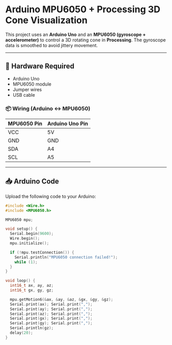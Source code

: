 # Arduino MPU6050 + Processing 3D Cone Visualization

This project uses an **Arduino Uno** and an **MPU6050 (gyroscope + accelerometer)** to control a 3D rotating cone in **Processing**. The gyroscope data is smoothed to avoid jittery movement.

---

## 🔌 Hardware Required

- Arduino Uno
- MPU6050 module
- Jumper wires
- USB cable

### 📦 Wiring (Arduino <-> MPU6050)

| MPU6050 Pin | Arduino Uno Pin |
|-------------|------------------|
| VCC         | 5V               |
| GND         | GND              |
| SDA         | A4               |
| SCL         | A5               |

---

## 📥 Arduino Code

Upload the following code to your Arduino:

```cpp
#include <Wire.h>
#include <MPU6050.h>

MPU6050 mpu;

void setup() {
  Serial.begin(9600);
  Wire.begin();
  mpu.initialize();

  if (!mpu.testConnection()) {
    Serial.println("MPU6050 connection failed!");
    while (1);
  }
}

void loop() {
  int16_t ax, ay, az;
  int16_t gx, gy, gz;

  mpu.getMotion6(&ax, &ay, &az, &gx, &gy, &gz);
  Serial.print(ax); Serial.print(",");
  Serial.print(ay); Serial.print(",");
  Serial.print(az); Serial.print(",");
  Serial.print(gx); Serial.print(",");
  Serial.print(gy); Serial.print(",");
  Serial.println(gz);
  delay(20);
}
